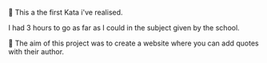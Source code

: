 🎒 This a the first Kata i've realised.

I had 3 hours to go as far as I could in the subject given by the school.

📃 The aim of this project was to create a website where you can add quotes with their author.
